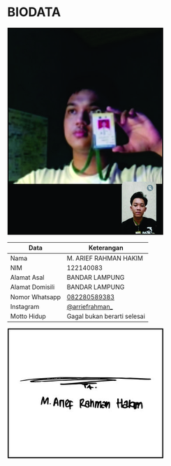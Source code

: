 # BIODATA

![Foto](083_foto.jpg)

| Data            | Keterangan |
| --------------- | ------------- |
| Nama            | M. ARIEF RAHMAN HAKIM |
| NIM             | 122140083 |
| Alamat Asal     | BANDAR LAMPUNG |
| Alamat Domisili | BANDAR LAMPUNG |
| Nomor Whatsapp  | [082280589383](https://wa.me/+6282280589383) |
| Instagram       | [@arriefrahman_](https://instagram.com/arriefrahman_) |
| Motto Hidup     | Gagal bukan berarti selesai |

![TTD](083_ttd.jpg)
